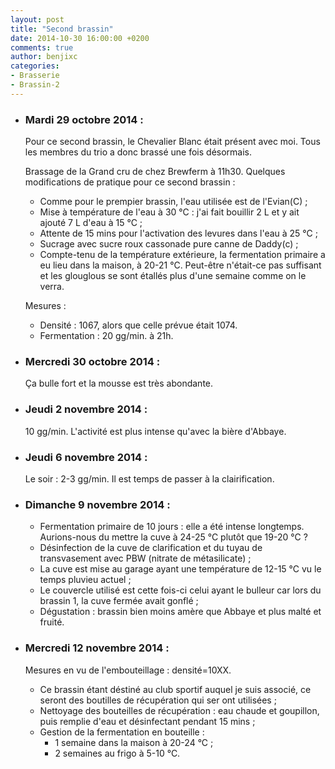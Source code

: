 ```yaml
---
layout: post
title: "Second brassin"
date: 2014-10-30 16:00:00 +0200
comments: true
author: benjixc
categories: 
- Brasserie
- Brassin-2
---
```



* ### Mardi 29 octobre 2014 : ###

  Pour ce second brassin, le Chevalier Blanc était présent avec moi. Tous les membres du trio a donc brassé une fois désormais.

  Brassage de la Grand cru de chez Brewferm à 11h30. Quelques modifications de pratique pour ce second brassin :

   * Comme pour le prempier brassin, l'eau utilisée est de l'Evian(C) ;
   * Mise à température de l'eau à 30 °C : j'ai fait bouillir 2 L et y ait ajouté 7 L d'eau à 15 °C ;
   * Attente de 15 mins pour l'activation des levures dans l'eau à 25 °C ;
   * Sucrage avec sucre roux cassonade pure canne de Daddy(c) ;
   * Compte-tenu de la température extérieure, la fermentation primaire a eu lieu dans la maison, à 20-21 °C. Peut-être n'était-ce pas suffisant et les glouglous se sont étallés plus d'une semaine comme on le verra.

  Mesures :
  
    * Densité : 1067, alors que celle prévue était 1074.
    * Fermentation : 20 gg/min. à 21h.

* ### Mercredi 30 octobre 2014 : ###

  Ça bulle fort et la mousse est très abondante.

* ### Jeudi 2 novembre 2014 : ###

  10 gg/min. L'activité est plus intense qu'avec la bière d'Abbaye.


* ### Jeudi 6 novembre 2014 : ###

  Le soir : 2-3 gg/min. Il est temps de passer à la clairification.

* ### Dimanche 9 novembre 2014 : ###

   * Fermentation primaire de 10 jours : elle a été intense longtemps. Aurions-nous du mettre la cuve à 24-25 °C plutôt que 19-20 °C ?
   * Désinfection de la cuve de clarification et du tuyau de transvasement avec PBW (nitrate de métasilicate) ;
   * La cuve est mise au garage ayant une température de 12-15 °C vu le temps pluvieu actuel ;
   * Le couvercle utilisé est cette fois-ci celui ayant le bulleur car lors du brassin 1, la cuve fermée avait gonflé ;
   * Dégustation : brassin bien moins amère que Abbaye et plus malté et fruité.


* ### Mercredi 12 novembre 2014 : ###

  Mesures en vu de l'embouteillage : densité=10XX.

   * Ce brassin étant déstiné au club sportif auquel je suis associé, ce seront des boutilles de récupération qui ser ont utilisées ;
   * Nettoyage des bouteilles de récupération : eau chaude et goupillon, puis remplie d'eau et désinfectant pendant 15 mins ;
   * Gestion de la fermentation en bouteille :
      * 1 semaine dans la maison à 20-24 °C ;
      * 2 semaines au frigo à 5-10 °C.





